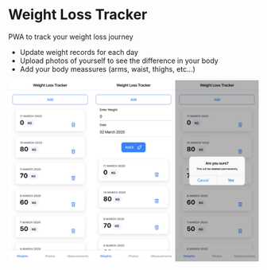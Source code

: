 # Weight Loss Tracker

PWA to track your weight loss journey

- Update weight records for each day
- Upload photos of yourself to see the difference in your body
- Add your body meassures (arms, waist, thighs, etc...)

![Weights Page](/public/assets/images/screenshots/weights-page.jpeg)
